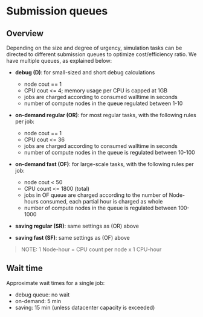 # Submission queues

## Overview

Depending on the size and degree of urgency, simulation tasks can be directed to different submission queues to optimize cost/efficiency ratio. We have multiple queues, as explained below:

- **debug (D)**: for small-sized and short debug calculations
    * node cout == 1
    * CPU cout <= 4; memory usage per CPU is capped at 1GB
    * jobs are charged according to consumed walltime in seconds
    * number of compute nodes in the queue regulated between 1-10

- **on-demand regular (OR)**: for most regular tasks, with the following rules per job:
    * node cout == 1
    * CPU cout <= 36
    * jobs are charged according to consumed walltime in seconds
    * number of compute nodes in the queue is regulated between 10-100

- **on-demand fast (OF)**: for large-scale tasks, with the following rules per job:
    * node cout < 50
    * CPU count <= 1800 (total)
    * jobs in OF queue are charged according to the number of Node-hours consumed, each partial hour is charged as whole
    * number of compute nodes in the queue is regulated between 100-1000

- **saving regular (SR)**: same settings as (OR) above
- **saving fast (SF)**: same settings as (OF) above

> NOTE: 1 Node-hour = CPU count per node  x  1 CPU-hour


## Wait time

Approximate wait times for a single job:

- debug queue: no wait
- on-demand: 5 min
- saving: 15 min (unless datacenter capacity is exceeded)
